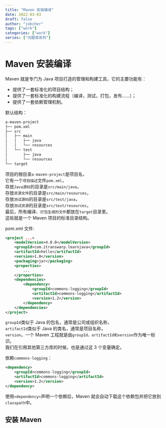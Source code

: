 ```yaml
---
title: "Maven 安装编译"
date: 2022-03-03
draft: false
author: "jobcher"
tags: ["work"]
categories: ["work"]
series: ["问题库系列"]
---
```


# Maven 安装编译

Maven 就是专门为 Java 项目打造的管理和构建工具，它的主要功能有：

- 提供了一套标准化的项目结构；
- 提供了一套标准化的构建流程（编译，测试，打包，发布……）；
- 提供了一套依赖管理机制。

默认结构：

```sh
a-maven-project
├── pom.xml
├── src
│   ├── main
│   │   ├── java
│   │   └── resources
│   └── test
│       ├── java
│       └── resources
└── target

```

项目的根目录`a-maven-project`是项目名，  
它有一个`项目描述`文件`pom.xml`，  
存放`Java源码`的目录是`src/main/java`，  
存放`资源文件`的目录是`src/main/resources`，  
存放`测试源码`的目录是`src/test/java`，  
存放`测试资源`的目录是`src/test/resources`，  
最后，所有编译、`打包生成的文件`都放在`target`目录里。  
这些就是一个 Maven 项目的标准目录结构。

pom.xml 文件:

```xml
<project ...>
	<modelVersion>4.0.0</modelVersion>
	<groupId>com.itranswarp.learnjava</groupId>
	<artifactId>hello</artifactId>
	<version>1.0</version>
	<packaging>jar</packaging>
	<properties>
        ...
	</properties>
	<dependencies>
        <dependency>
            <groupId>commons-logging</groupId>
            <artifactId>commons-logging</artifactId>
            <version>1.2</version>
        </dependency>
	</dependencies>
</project>
```

`groupId`类似于 Java 的包名，通常是公司或组织名称，  
`artifactId`类似于 Java 的类名，通常是项目名称，  
`version`，一个 Maven 工程就是由`groupId，artifactId和version`作为唯一标识。  
我们在引用其他第三方库的时候，也是通过这 3 个变量确定。

依赖`commons-logging`：

```xml
<dependency>
    <groupId>commons-logging</groupId>
    <artifactId>commons-logging</artifactId>
    <version>1.2</version>
</dependency>
```

使用`<dependency>`声明一个依赖后，Maven 就会自动下载这个依赖包并把它放到`classpath`中。

## 安装 Maven
